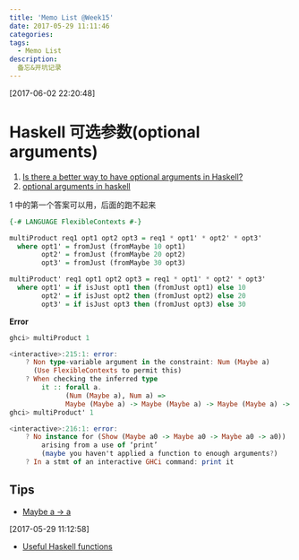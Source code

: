 ```yaml
---
title: 'Memo List @Week15'
date: 2017-05-29 11:11:46
categories:
tags:
  - Memo List
description:
  备忘&开坑记录
---
```



<!--more-->
[2017-06-02 22:20:48]

# Haskell 可选参数(optional arguments)

1. [Is there a better way to have optional arguments in Haskell?](https://stackoverflow.com/questions/7781096/is-there-a-better-way-to-have-optional-arguments-in-haskell)
2. [optional arguments in haskell](https://stackoverflow.com/questions/2790860/optional-arguments-in-haskell)


1 中的第一个答案可以用，后面的跑不起来

``` haskell
{-# LANGUAGE FlexibleContexts #-}

multiProduct req1 opt1 opt2 opt3 = req1 * opt1' * opt2' * opt3'
  where opt1' = fromJust (fromMaybe 10 opt1)
        opt2' = fromJust (fromMaybe 20 opt2)
        opt3' = fromJust (fromMaybe 30 opt3)

multiProduct' req1 opt1 opt2 opt3 = req1 * opt1' * opt2' * opt3'
  where opt1' = if isJust opt1 then (fromJust opt1) else 10
        opt2' = if isJust opt2 then (fromJust opt2) else 20
        opt3' = if isJust opt3 then (fromJust opt3) else 30
```

**Error**
``` haskell
ghci> multiProduct 1

<interactive>:215:1: error:
    ? Non type-variable argument in the constraint: Num (Maybe a)
      (Use FlexibleContexts to permit this)
    ? When checking the inferred type
        it :: forall a.
              (Num (Maybe a), Num a) =>
              Maybe (Maybe a) -> Maybe (Maybe a) -> Maybe (Maybe a) -> a
ghci> multiProduct' 1

<interactive>:216:1: error:
    ? No instance for (Show (Maybe a0 -> Maybe a0 -> Maybe a0 -> a0))
        arising from a use of ‘print’
        (maybe you haven't applied a function to enough arguments?)
    ? In a stmt of an interactive GHCi command: print it
```


## Tips
- [Maybe a -> a](https://www.haskell.org/hoogle/?hoogle=Maybe+Int+-%3E+Int)


[2017-05-29 11:12:58]

- [Useful Haskell functions](http://www.cse.unsw.edu.au/~en1000/haskell/inbuilt.html)
